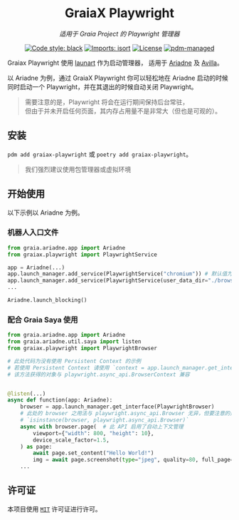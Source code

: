 <div align="center">

# GraiaX Playwright

*适用于 Graia Project 的 Playwright 管理器*

[![Code style: black](https://img.shields.io/badge/code%20style-black-000000.svg)](https://github.com/psf/black)
[![Imports: isort](https://img.shields.io/badge/%20imports-isort-%231674b1?style=flat&labelColor=ef8336)](https://pycqa.github.io/isort/)
[![License](https://img.shields.io/github/license/GraiaCommunity/graiax-playwright)](https://github.com/GraiaCommunity/graiax-playwright/blob/master/LICENSE)
[![pdm-managed](https://img.shields.io/badge/pdm-managed-blueviolet)](https://pdm.fming.dev)

</div>

Graiax Playwright 使用 [launart](https://github.com/GraiaProject/launart) 作为启动管理器，
适用于 [Ariadne](https://github.com/GraiaProject/Ariadne) 及 [Avilla](https://github.com/GraiaProject/Avilla)。

以 Ariadne 为例，通过 GraiaX Playwright 你可以轻松地在 Ariadne 启动的时候同时启动一个
Playwright，并在其退出的时候自动关闭 Playwright。

> 需要注意的是，Playwright 将会在运行期间保持后台常驻，  
> 但由于并未开启任何页面，其内存占用量不是非常大（但也是可观的）。

## 安装

`pdm add graiax-playwright` 或 `poetry add graiax-playwright`。

> 我们强烈建议使用包管理器或虚拟环境

## 开始使用

以下示例以 Ariadne 为例。

### 机器人入口文件

```python
from graia.ariadne.app import Ariadne
from graiax.playwright import PlaywrightService

app = Ariadne(...)
app.launch_manager.add_service(PlaywrightService("chromium")) # 默认值为 chromium
app.launch_manager.add_service(PlaywrightService(user_data_dir="./browser_data"))  # 与上一行二选一，使用 Persistent Context
...

Ariadne.launch_blocking()
```

### 配合 Graia Saya 使用

```python
from graia.ariadne.app import Ariadne
from graia.ariadne.util.saya import listen
from graiax.playwright import PlaywrightBrowser

# 此处代码为没有使用 Persistent Context 的示例
# 若使用 Persistent Context 请使用 `context = app.launch_manager.get_interface(PlaywrightContext)`
# 该方法获得的对象与 playwright.async_api.BrowserContext 兼容


@listen(...)
async def function(app: Ariadne):
    browser = app.launch_manager.get_interface(PlaywrightBrowser)
    # 此处的 browser 之用法与 playwright.async_api.Browser 无异，但要注意的是下方代码的返回值为 False。
    # `isinstance(browser, playwright.async_api.Browser)`
    async with browser.page(  # 此 API 启用了自动上下文管理
        viewport={"width": 800, "height": 10},
        device_scale_factor=1.5,
    ) as page:
        await page.set_content("Hello World!")
        img = await page.screenshot(type="jpeg", quality=80, full_page=True, scale="device")
    ...
```

## 许可证

本项目使用 [`MIT`](./LICENSE) 许可证进行许可。
